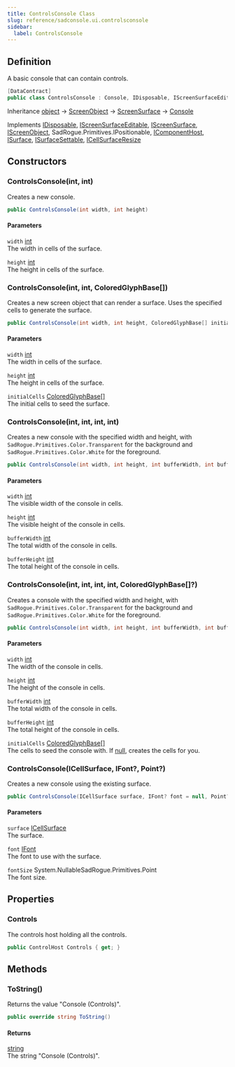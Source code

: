 ```yaml
---
title: ControlsConsole Class
slug: reference/sadconsole.ui.controlsconsole
sidebar:
  label: ControlsConsole
---
```

## Definition

A basic console that can contain controls.

```csharp title="C#"
[DataContract]
public class ControlsConsole : Console, IDisposable, IScreenSurfaceEditable, IScreenSurface, IScreenObject, IPositionable, IComponentHost, ISurface, ISurfaceSettable, ICellSurfaceResize
```

Inheritance [object](https://learn.microsoft.com/dotnet/api/system.object/) → [ScreenObject](../sadconsole.screenobject/) → [ScreenSurface](../sadconsole.screensurface/) → [Console](../sadconsole.console/)

Implements [IDisposable](https://learn.microsoft.com/dotnet/api/system.idisposable/), [IScreenSurfaceEditable](../sadconsole.iscreensurfaceeditable/), [IScreenSurface](../sadconsole.iscreensurface/), [IScreenObject](../sadconsole.iscreenobject/), SadRogue.Primitives.IPositionable, [IComponentHost](../sadconsole.components.icomponenthost/), [ISurface](../sadconsole.isurface/), [ISurfaceSettable](../sadconsole.isurfacesettable/), [ICellSurfaceResize](../sadconsole.icellsurfaceresize/)

## Constructors

### ControlsConsole(int, int)

Creates a new console.

```csharp title="C#"
public ControlsConsole(int width, int height)
```

#### Parameters

`width` [int](https://learn.microsoft.com/dotnet/api/system.int32/)  
The width in cells of the surface.

`height` [int](https://learn.microsoft.com/dotnet/api/system.int32/)  
The height in cells of the surface.


### ControlsConsole(int, int, ColoredGlyphBase[])

Creates a new screen object that can render a surface. Uses the specified cells to generate the surface.

```csharp title="C#"
public ControlsConsole(int width, int height, ColoredGlyphBase[] initialCells)
```

#### Parameters

`width` [int](https://learn.microsoft.com/dotnet/api/system.int32/)  
The width in cells of the surface.

`height` [int](https://learn.microsoft.com/dotnet/api/system.int32/)  
The height in cells of the surface.

`initialCells` [ColoredGlyphBase[]](../sadconsole.coloredglyphbase/)  
The initial cells to seed the surface.


### ControlsConsole(int, int, int, int)

Creates a new console with the specified width and height, with `SadRogue.Primitives.Color.Transparent` for the background and `SadRogue.Primitives.Color.White` for the foreground.

```csharp title="C#"
public ControlsConsole(int width, int height, int bufferWidth, int bufferHeight)
```

#### Parameters

`width` [int](https://learn.microsoft.com/dotnet/api/system.int32/)  
The visible width of the console in cells.

`height` [int](https://learn.microsoft.com/dotnet/api/system.int32/)  
The visible height of the console in cells.

`bufferWidth` [int](https://learn.microsoft.com/dotnet/api/system.int32/)  
The total width of the console in cells.

`bufferHeight` [int](https://learn.microsoft.com/dotnet/api/system.int32/)  
The total height of the console in cells.


### ControlsConsole(int, int, int, int, ColoredGlyphBase[]?)

Creates a console with the specified width and height, with `SadRogue.Primitives.Color.Transparent` for the background and `SadRogue.Primitives.Color.White` for the foreground.

```csharp title="C#"
public ControlsConsole(int width, int height, int bufferWidth, int bufferHeight, ColoredGlyphBase[]? initialCells)
```

#### Parameters

`width` [int](https://learn.microsoft.com/dotnet/api/system.int32/)  
The width of the console in cells.

`height` [int](https://learn.microsoft.com/dotnet/api/system.int32/)  
The height of the console in cells.

`bufferWidth` [int](https://learn.microsoft.com/dotnet/api/system.int32/)  
The total width of the console in cells.

`bufferHeight` [int](https://learn.microsoft.com/dotnet/api/system.int32/)  
The total height of the console in cells.

`initialCells` [ColoredGlyphBase[]](../sadconsole.coloredglyphbase/)  
The cells to seed the console with. If <a href="https://learn.microsoft.com/dotnet/csharp/language-reference/keywords/null">null</a>, creates the cells for you.


### ControlsConsole(ICellSurface, IFont?, Point?)

Creates a new console using the existing surface.

```csharp title="C#"
public ControlsConsole(ICellSurface surface, IFont? font = null, Point? fontSize = null)
```

#### Parameters

`surface` [ICellSurface](../sadconsole.icellsurface/)  
The surface.

`font` [IFont](../sadconsole.ifont/)  
The font to use with the surface.

`fontSize` System.NullableSadRogue.Primitives.Point  
The font size.


## Properties

### Controls

The controls host holding all the controls.

```csharp title="C#"
public ControlHost Controls { get; }
```

## Methods

### ToString()

Returns the value "Console (Controls)".

```csharp title="C#"
public override string ToString()
```

#### Returns

[string](https://learn.microsoft.com/dotnet/api/system.string/)  
The string "Console (Controls)".
